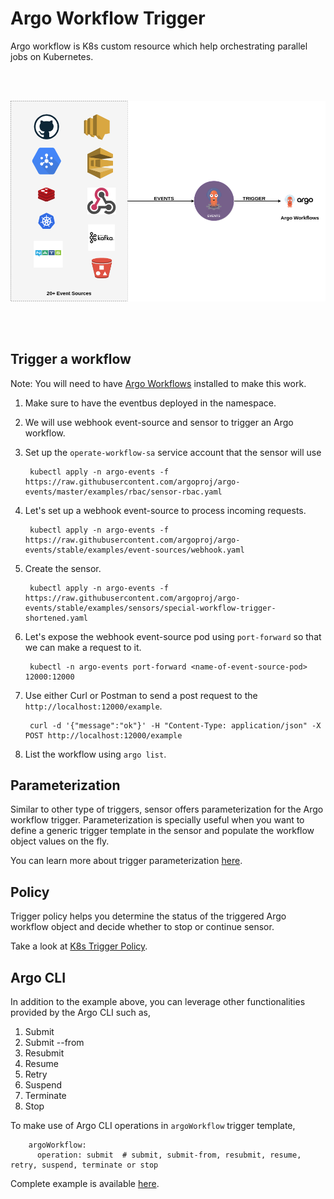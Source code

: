 # Argo Workflow Trigger

Argo workflow is K8s custom resource which help orchestrating parallel jobs on Kubernetes.

<br/>
<br/>

<p align="center">
  <img src="https://github.com/argoproj/argo-events/blob/master/docs/assets/argo-workflow-trigger.png?raw=true" alt="Argo Workflow Trigger"/>
</p>

<br/>
<br/>

## Trigger a workflow

Note: You will need to have [Argo Workflows](https://argoproj.github.io/argo-workflows/) installed to make this work.

1. Make sure to have the eventbus deployed in the namespace.

1. We will use webhook event-source and sensor to trigger an Argo workflow.

1. Set up the `operate-workflow-sa` service account that the sensor will use

        kubectl apply -n argo-events -f https://raw.githubusercontent.com/argoproj/argo-events/master/examples/rbac/sensor-rbac.yaml

1. Let's set up a webhook event-source to process incoming requests.

        kubectl apply -n argo-events -f https://raw.githubusercontent.com/argoproj/argo-events/stable/examples/event-sources/webhook.yaml

1. Create the sensor.

        kubectl apply -n argo-events -f https://raw.githubusercontent.com/argoproj/argo-events/stable/examples/sensors/special-workflow-trigger-shortened.yaml

1. Let's expose the webhook event-source pod using `port-forward` so that we can make a request to it.
  
        kubectl -n argo-events port-forward <name-of-event-source-pod> 12000:12000   

1. Use either Curl or Postman to send a post request to the `http://localhost:12000/example`.

        curl -d '{"message":"ok"}' -H "Content-Type: application/json" -X POST http://localhost:12000/example

1. List the workflow using `argo list`.

## Parameterization

Similar to other type of triggers, sensor offers parameterization for the Argo workflow trigger. Parameterization is specially useful when
you want to define a generic trigger template in the sensor and populate the workflow object values on the fly.

You can learn more about trigger parameterization [here](https://argoproj.github.io/argo-events/tutorials/02-parameterization/).

## Policy

Trigger policy helps you determine the status of the triggered Argo workflow object and decide whether to stop or continue sensor.

Take a look at [K8s Trigger Policy](https://argoproj.github.io/argo-events/sensors/triggers/k8s-object-trigger/#policy).

## Argo CLI

In addition to the example above, you can leverage other functionalities
provided by the Argo CLI such as,

1. Submit
1. Submit --from
1. Resubmit
1. Resume
1. Retry
1. Suspend
1. Terminate
1. Stop

To make use of Argo CLI operations in `argoWorkflow` trigger template,

        argoWorkflow:
          operation: submit  # submit, submit-from, resubmit, resume, retry, suspend, terminate or stop

Complete example is available [here](https://raw.githubusercontent.com/argoproj/argo-events/stable/examples/sensors/special-workflow-trigger.yaml).
